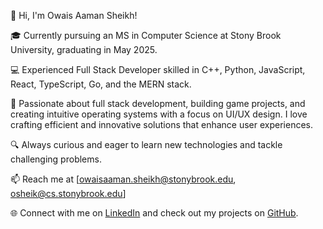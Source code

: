 👋 Hi, I'm Owais Aaman Sheikh!

🎓 Currently pursuing an MS in Computer Science at Stony Brook University, graduating in May 2025.

💻 Experienced Full Stack Developer skilled in C++, Python, JavaScript, React, TypeScript, Go, and the MERN stack.

🌟 Passionate about full stack development, building game projects, and creating intuitive operating systems with a focus on UI/UX design. I love crafting efficient and innovative solutions that enhance user experiences.

🔍 Always curious and eager to learn new technologies and tackle challenging problems.

📫 Reach me at [owaisaaman.sheikh@stonybrook.edu, osheik@cs.stonybrook.edu]

🌐 Connect with me on [LinkedIn](https://linkedin.com/in/owais-aaman-sheikh/) and check out my projects on [GitHub](https://github.com/owais-aaman).
